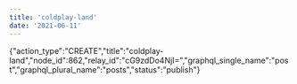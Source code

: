 ```yaml
---
title: 'coldplay-land'
date: '2021-06-11'
---
```


{"action_type":"CREATE","title":"coldplay-land","node_id":862,"relay_id":"cG9zdDo4NjI=","graphql_single_name":"post","graphql_plural_name":"posts","status":"publish"}
